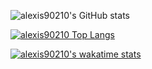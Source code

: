 ![alexis90210's GitHub stats](https://github-readme-stats.vercel.app/api?username=alexis90210&show_icons=true&theme=prussian)


[![alexis90210 Top Langs](https://github-readme-stats.vercel.app/api/top-langs/?username=alexis90210&langs_count=8)](https://github.com/alexis90210/github-readme-stats)

[![alexis90210's wakatime stats](https://github-readme-stats.vercel.app/api/wakatime?username=Hisoka_tegiro)](https://github.com/alexis90210/github-readme-stats)

